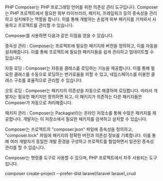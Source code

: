 PHP Composer는 PHP 프로그래밍 언어를 위한 의존성 관리 도구입니다.
Composer는 PHP 프로젝트에서 필요한 외부 라이브러리, 패키지, 프레임워크 등의 종속성을 관리하고 설치해주는 역할을 합니다.
이를 통해 개발자는 손쉽게 외부 패키지를 가져와서 사용하고 프로젝트를 관리할 수 있습니다.

Composer를 사용하면 다음과 같은 이점을 얻을 수 있습니다.

종속성 관리 : Composer는 프로젝트에 필요한 패키지와 버전을 정의하고, 이를 자동을 설치해줍니다.
이를 통해 프로젝트에 필요한 패키지들을 쉽게 관리하고 업데이트할 수 있습니다.

자동 로딩 : Composer는 자동을 클래스를 로딩하는 기능을 제공합니다. 이를 통해 필요한 클래스를 수동으로 로딩하는
번거로움을 피할 수 있고, 네임스페이스를 이용한 클래스 구조를 효율적으로 관리할 수 있습니다.

오토 로딩 : Composer는 패키지의 의존성을 자동으로 해결하여 로딩합니다. 따라서 개발자는 필요한 패키지만 정의하면
되고, 이 패키지가 의존하는 다른 패키지들은 Composer가 자동으로 처리해줍니다.

패키지 관리 : Composer는 Packagist라는 온라인 저장소를 통해 수많은 패키지를 제공합니다. 개발자는 이 저장소에서
필요한 패키지를 검색하고 설치할 수 있습니다.

Composer는 프로젝트의 "composer.json" 파일에 종속성을 정의하고, "composer.lock" 파일에 패키지의 정확한 버전과
의존성 정보를 기록합니다. 이를 통해 여러 개발자가 동일한 개발 환경을 구성하고 프로젝트를 협업하면서 일관된 종속성
관리를 할 수 있습니다.

Composer는 명령줄 도구로 사용할 수 있으며, PHP 프로젝트에서 자주 사용되는 도구입니다.

composer create-project --prefer-dist laravel/laravel laravel_crud